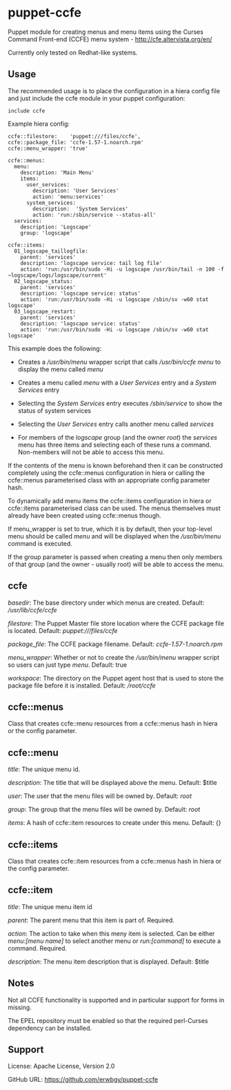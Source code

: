 # puppet-ccfe

Puppet module for creating menus and menu items using the Curses Command
Front-end (CCFE) menu system - http://cfe.altervista.org/en/

Currently only tested on Redhat-like systems.

## Usage

The recommended usage is to place the configuration in a hiera config file and
just include the ccfe module in your puppet configuration:

    include ccfe

Example hiera config:

    ccfe::filestore:    'puppet:///files/ccfe',
    ccfe::package_file: 'ccfe-1.57-1.noarch.rpm'
    ccfe::menu_wrapper: 'true'
    
    ccfe::menus:
      menu:
        description: 'Main Menu'
        items:
          user_services:
            description: 'User Services'
            action: 'menu:services'
          system_services:
            description:  'System Services'
            action: 'run:/sbin/service --status-all'
      services:
        description: 'Logscape'
        group: 'logscape'

    ccfe::items:
      01_logscape_taillogfile:
        parent: 'services'
        description: 'logscape service: tail log file'
        action: 'run:/usr/bin/sudo -Hi -u logscape /usr/bin/tail -n 100 -f ~logscape/logs/logscape/current'
      02_logscape_status:
        parent: 'services'
        description: 'logscape service: status'
        action: 'run:/usr/bin/sudo -Hi -u logscape /sbin/sv -w60 stat logscape'
      03_logscape_restart:
        parent: 'services'
        description: 'logscape service: status'
        action: 'run:/usr/bin/sudo -Hi -u logscape /sbin/sv -w60 stat logscape'

This example does the following:

* Creates a */usr/bin/menu* wrapper script that calls */usr/bin/ccfe menu* to
  display the menu called *menu*

* Creates a menu called *menu* with a *User Services* entry and a *System Services* entry

* Selecting the *System Services* entry executes */sbin/service* to show the status of system services

* Selecting the *User Services* entry calls another menu called *services*

* For members of the *logscape* group (and the owner *root*) the *services*
  menu has three items and selecting each of these runs a command.  Non-members
  will not be able to access this menu.

If the contents of the menu is known beforehand then it can be constructed
completely using the ccfe::menus configuration in hiera or calling the
ccfe::menus parameterised class with an appropriate config parameter hash.

To dynamically add menu items the ccfe::items configuration in hiera or
ccfe::items parameterised class can be used. The menus themselves must already
have been created using ccfe::menus though.

If menu_wrapper is set to true, which it is by default, then your top-level
menu should be called *menu* and will be displayed when the */usr/bin/menu*
command is executed.

If the group parameter is passed when creating a menu then only members of that
group (and the owner - usually root) will be able to access the menu.

## ccfe

*basedir*: The base directory under which menus are created. Default: */usr/lib/ccfe/ccfe*

*filestore*: The Puppet Master file store location where the CCFE package file
is located. Default: *puppet:///files/ccfe*

*package_file*: The CCFE package filename. Default: *ccfe-1.57-1.noarch.rpm*

*menu_wrapper*: Whether or not to create the */usr/bin/menu* wrapper script so
users can just type *menu*. Default: true

*workspace*: The directory on the Puppet agent host that is used to store the
package file before it is installed. Default: */root/ccfe*

## ccfe::menus

Class that creates ccfe::menu resources from a ccfe::menus hash in hiera or the
config parameter.

## ccfe::menu

*title*: The unique menu id.

*description*: The title that will be displayed above the menu.  Default: $title

*user*: The user that the menu files will be owned by. Default: *root*

*group*: The group that the menu files will be owned by. Default: *root*

*items*: A hash of ccfe::item resources to create under this menu. Default: {}

## ccfe::items

Class that creates ccfe::item resources from a ccfe::menus hash in hiera or the
config parameter.

## ccfe::item

*title*: The unique menu item id

*parent*: The parent menu that this item is part of. Required.

*action*: The action to take when this meny item is selected.  Can be either *menu:[menu name]* to select another menu or *run:[command]* to execute a command. Required.

*description*: The menu item description that is displayed.  Default: $title

## Notes

Not all CCFE functionality is supported and in particular support for forms in
missing.

The EPEL repository must be enabled so that the required perl-Curses dependency
can be installed.

## Support

License: Apache License, Version 2.0

GitHub URL: https://github.com/erwbgy/puppet-ccfe
